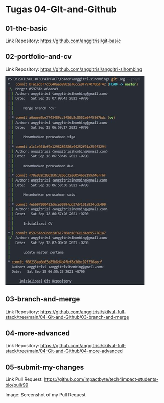 # Tugas 04-GIt-and-Github

## 01-the-basic
Link Repository: https://github.com/anggitrisi/git-basic

## 02-portfolio-and-cv
Link Repository: https://github.com/anggitrisi/anggitri-sihombing

![02 graph screenshot](./02-graph.png)

## 03-branch-and-merge
Link Repository: https://github.com/anggitrisi/skilvul-full-stack/tree/main/04-Git-and-Github/03-branch-and-merge


## 04-more-advanced
Link Repository: https://github.com/anggitrisi/skilvul-full-stack/tree/main/04-Git-and-Github/04-more-advanced

## 05-submit-my-changes
Link Pull Request: https://github.com/impactbyte/tech4impact-students-bio/pull/99

Image: Screenshot of my Pull Request